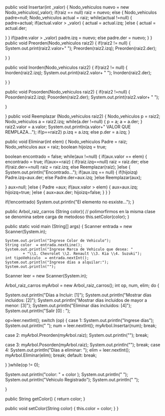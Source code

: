 public void Insertar(int _valor) {
Nodo_vehiculos nuevo = new Nodo_vehiculos(_valor);
if(raiz == null)
raiz = nuevo;
else {
Nodo_vehiculos padre=null;
Nodo_vehiculos actual = raiz;
while(actual !=null) {
padre=actual;
if(actual.valor > _valor) {
actual = actual.izq;
}else {
actual = actual.der;

}
}
if(padre.valor > _valor)
padre.izq = nuevo;
else
padre.der = nuevo;
}
}
public void Preorden(Nodo_vehiculos raiz2) {
if(raiz2 != null) {
System.out.print(raiz2.valor+"  ");
Preorden(raiz2.izq);
Preorden(raiz2.der);

}
}

public void Inorden(Nodo_vehiculos raiz2) {
if(raiz2 != null) {
Inorden(raiz2.izq);
System.out.print(raiz2.valor+ "  ");
Inorden(raiz2.der);

}
}

public void Posorden(Nodo_vehiculos raiz2) {
if(raiz2 !=null) {
Posorden(raiz2.izq);
   Posorden(raiz2.der);
System.out.print(raiz2.valor+ "  ");

}

}
public void Reemplazar (Nodo_vehiculos raiz2) {
Nodo_vehiculos p = raiz2;
Nodo_vehiculos a = raiz2.izq;
while(a.der  !=null) {
p = a;
a = a.der;
}
raiz2.valor = a.valor;
System.out.println(a.valor+" VALOR QUE REMPLAZA...");
if(p==raiz2)
p.izq = a.izq;
else
p.der = a.izq;
}

public void Eliminar(int elem) {
Nodo_vehiculos Padre = raiz;
Nodo_vehiculos aux = raiz;
boolean hijoizq = true;

boolean encontrado = false;
while(aux !=null) {
if(aux.valor == elem) {
encontrado = true;
if(aux==raiz) {
if(raiz.izq==null)
raiz = raiz.der;
else if(raiz.der==null)
raiz = raiz.izq;
else
Reemplazar(raiz);
}else {
System.out.println("Encontrado...");
if(aux.izq == null) {
if(hijoizq)
Padre.izq=aux.der;
else
Padre.der=aux.izq;
}else
Reemplazar(aux);

}
aux=null;
}else {
Padre =aux;
if(aux.valor > elem) {
aux=aux.izq;
hijoizq=true;
}else {
aux=aux.der;
hijoizq=false;
}
}
}


if(!encontrado)
System.out.println("El elemento no esxiste...");
}

public Arbol_raiz_carros (String color){ // polimorfirmos en la misma clase se denomina sebre carga de metodoso
    this.setColor(color);
}

public static void main (String[] args) {
    Scanner entrada = new Scanner(System.in);
    
    
    System.out.println("Ingrese Color de Vehiculo");
    String color  = entrada.nextLine();
    System.out.println("Ingrese Marca de Vehiculo que desea: "
    		+ "\\1. Chevrolet \\2. Renault \\3. Kia \\4. Suzuki");
    int tipoVehiculo  = entrada.nextInt();
    System.out.println("Ingrese días a alquilar:");
    System.out.println("");
    
Scanner leer = new Scanner(System.in);

Arbol_raiz_carros myArbol = new Arbol_raiz_carros();
int op, num, elim;
do {

System.out.println("Días a Incluir:  [1]");
System.out.println("Mostrar días incluidos: [2]");
System.out.println("Mostrar días incluidos de mayor a menor: [3]");
System.out.println("Eliminar días incluidos: [4]");
System.out.println("Salir [0]  : ");

op=leer.nextInt();
switch (op) {
case 1:  System.out.println("Ingrese días"); 
System.out.println(" ");
num = leer.nextInt();
myArbol.Insertar(num);
break;


case 2: myArbol.Preorden(myArbol.raiz);
       System.out.println("");
       break;

case 3: myArbol.Posorden(myArbol.raiz);
                System.out.println("");
                break;
case 4: System.out.println("Días a eliminar: ");
       elim = leer.nextInt();
       myArbol.Eliminar(elim);
       break;
 default: break;
 
}
}while(op != 0);


System.out.println("color: " + color );
System.out.println(" ");
System.out.println("Vehiculo Registrado");
System.out.println(" ");

}

public String getColor() {
	return color;
}

public void setColor(String color) {
	this.color = color;
}
}
